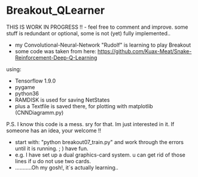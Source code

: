 # Breakout_QLearner
THIS IS WORK IN PROGRESS !! - feel free to comment and improve. some stuff is redundant or optional, some is not (yet) fully implemented..


- my Convolutional-Neural-Network "Rudolf" is learning to play Breakout
- some code was taken from here: https://github.com/Kuax-Meat/Snake-Reinforcement-Deep-Q-Learning

using:
- Tensorflow 1.9.0
- pygame
- python36
- RAMDISK is used for saving NetStates 
- plus a Textfile is saved there, for plotting with matplotlib (CNNDiagramm.py)


P.S. I know this code is a mess. sry for that. Im just interested in it.
     If someone has an idea, your welcome !!

- start with: "python breakout07_train.py" and work through the errors until it is running. ; ) have fun.
- e.g. I have set up a dual graphics-card system. u can get rid of those lines if u do not use two cards.
- ...........Oh my gosh!, it´s actually learning..


